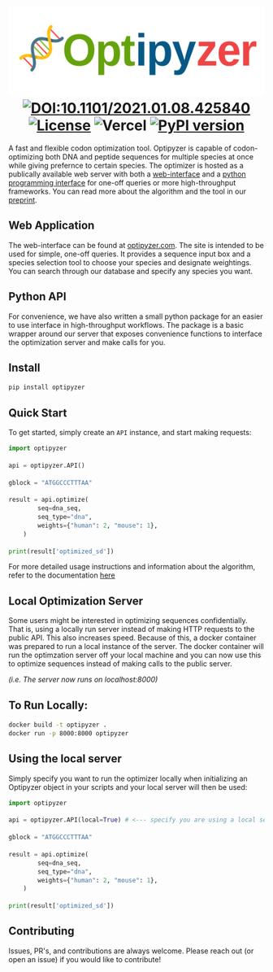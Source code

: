 <h1 align="center">
    <img height="175" src="web/public/optipyzer.svg" alt="Optipyzer logo" />
    <div align="center">
  <a href="https://doi.org/10.1101/2023.05.22.541759"><img src="http://img.shields.io/badge/DOI-10.1101/2023.05.22.541759-B31B1B.svg" alt="DOI:10.1101/2021.01.08.425840"></a>
  <a href="https://opensource.org/licenses/Apache-2.0"><img src="https://img.shields.io/badge/License-Apache%202.0-blue.svg" alt="License"></a>
  <img src="https://vercelbadge.vercel.app/api/nleroy917/optipyzer" alt="Vercel">
  <a href="https://badge.fury.io/py/optipyzer"><img src="https://badge.fury.io/py/optipyzer.svg" alt="PyPI version"></a>
</div>
</h1>


A fast and flexible codon optimization tool. Optipyzer is capable of codon-optimizing both DNA and peptide sequences for multiple species at once while giving prefernce to certain species. The optimizer is hosted as a publically available web server with both a [web-interface](https://optipyzer.com) and a [python programming interface](https://pypi.org/project/optipyzer/) for one-off queries or more high-throughput frameworks. You can read more about the algorithm and the tool in our [preprint](https://doi.org/10.1101/2023.05.22.541759).

## Web Application

The web-interface can be found at [optipyzer.com](https://optipyzer.com). The site is intended to be used for simple, one-off queries. It provides a sequence input box and a species selection tool to choose your species and designate weightings. You can search through our database and specify any species you want.

## Python API

For convenience, we have also written a small python package for an easier to use interface in high-throughput workflows. The package is a basic wrapper around our server that exposes convenience functions to interface the optimization server and make calls for you.

## Install

```sh
pip install optipyzer
```

## Quick Start

To get started, simply create an `API` instance, and start making requests:

```python
import optipyzer

api = optipyzer.API()

gblock = "ATGGCCCTTTAA"

result = api.optimize(
        seq=dna_seq,
        seq_type="dna",
        weights={"human": 2, "mouse": 1},
    )

print(result['optimized_sd'])
```

For more detailed usage instructions and information about the algorithm, refer to the documentation [here](https://optipyzer.readthedocs.org)

## Local Optimization Server

Some users might be interested in optimizing sequences confidentially. That is, using a locally run server instead of making HTTP requests to the public API. This also increases speed. Because of this, a docker container was prepared to run a local instance of the server. The docker container will run the optimzation server off your local machine and you can now use this to optimize sequences instead of making calls to the public server.

_(i.e. The server now runs on localhost:8000)_

## To Run Locally:

```sh
docker build -t optipyzer .
docker run -p 8000:8000 optipyzer
```

## Using the local server

Simply specify you want to run the optimizer locally when initializing an Optipyzer object in your scripts and your local server will then be used:

```python
import optipyzer

api = optipyzer.API(local=True) # <--- specify you are using a local server

gblock = "ATGGCCCTTTAA"

result = api.optimize(
        seq=dna_seq,
        seq_type="dna",
        weights={"human": 2, "mouse": 1},
    )

print(result['optimized_sd'])
```

## Contributing

Issues, PR's, and contributions are always welcome. Please reach out (or open an issue) if you would like to contribute!
